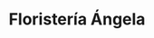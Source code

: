 ---
title: "Floristería Ángela"
url: /cementerio-central-bogota/floristeria-angela/
shop: Blumen
---